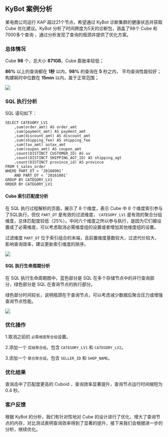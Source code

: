 ## KyBot 案例分析
某电商公司运行 KAP 超过21个节点，希望通过 KyBot 诊断集群的健康状态并获取 Cube 优化建议。KyBot 分析了时间跨度为5天的诊断包，涵盖了98个 Cube 和7000多个查询 ，通过分析发现了查询的瓶颈并提供了优化方案。

### 总体情况

Cube **98** 个，总大小 **871GB**，Cube 膨胀率较低；

**86%** 以上的查询都在 **1秒** 以内，**98%** 的查询在 **5** 秒之内， 平均查询性能较好；构建耗时中位数在 **15min** 以内，属于正常范围；

![](images/01-1.png)


### SQL 执行分析
SQL 语句如下：

```
SELECT CATEGORY_LV1
	,sum(order_amt) AS order_amt
	,sum(payment_amt) AS payment_amt
	,sum(discount_amt) AS discount_amt
	,sum(shipping_fee) AS shipping_fee
	,sum(tax_amt) astax_amt
	,sum(coupon_amt) AS coupon_amt
	,count(DISTINCT CUSTOMER_ID) AS uv
	,count(DISTINCT SHIPPING_AGT_ID) AS shipping_agt
	,count(DISTINCT province_id) AS province
FROM t_sales_order
WHERE PART_DT > ’20160901’
	AND PART_DT < ’20161001’
GROUP BY CATEGORY_LV1
ORDER BY CATEGORY_LV1
```

#### Cube 索引匹配度分析
在 SQL 执行过程解析的页面，展示了 8 个维度，表示 Cube 中 8 个维度索引参与了SQL执行，但仅 `PART_DT` 是有效的过滤维度， `CATEGORY_LV1` 是有效的聚合分组维度，总体匹配度较低（25%）。中间六个维度之所以参与执行，是因为它们被设置成了必需维度，可以考虑取消必需维度组的设置或者增加其他维度组的设置。

过滤维度 `PART_DT` 位于索引组合的末端，且前置维度基数较大，过滤代价较大，影响查询效率，建议更新索引维度的排序。

![](images/02-1.png)

#### SQL 执行生命周期分析

在 SQL 执行生命周期图中，蓝色部分是 SQL 在多个存储节点中的并行查询部分，绿色部分是 SQL 在查询节点的执行部分。

绿色部分时间较长，说明瓶颈在于查询节点，可以考虑减少数据后聚合压力或增强查询节点性能。

![](images/03-1.png)

### 优化操作
1.取消之前的 `必需维度聚合组`设置。

2.添加一个 `层级聚合组`，包含 `CATEGORY_LV1` 和 `CATEGORY_LV2`。

3.添加一个 `联合聚合组`，包含 `SELLER_ID` 和 `SHOP_NAME`。


### 优化结果

查询击中了匹配度更高的 Cuboid ，查询效率显著提升，查询节点运行时间缩短为 0.4 秒。

### 客户反馈

根据 KyBot 的分析，我们有针对性地对 Cube 的设计进行了优化，增大了查询节点的内存，对比测试表明查询效率得到了显著的提升，接下来我们会根据进一步的分析，继续优化。